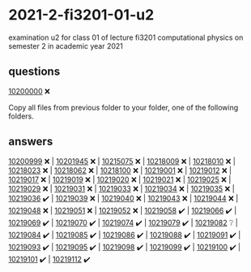 # 2021-2-fi3201-01-u2
examination u2 for class 01 of lecture fi3201 computational physics on semester 2 in academic year 2021


## questions
[10200000](que/10200000) :x:

Copy all files from previous folder to your folder, one of the following folders.

## answers
[10200999](ans/10200999) :x: |
[10201945](ans/10201945) :x: |
[10215075](ans/10215075) :x: |
[10218009](ans/10218009) :x: |
[10218010](ans/10218010) :x: |
[10218023](ans/10218023) :x: |
[10218062](ans/10218062) :x: |
[10218100](ans/10218100) :x: |
[10219001](ans/10219001) :x: |
[10219012](ans/10219012) :x: |
[10219017](ans/10219017) :x: |
[10219019](ans/10219019) :x: |
[10219020](ans/10219020) :x: |
[10219021](ans/10219021) :x: |
[10219025](ans/10219025) :x: |
[10219029](ans/10219029) :x: |
[10219031](ans/10219031) :x: |
[10219033](ans/10219033) :x: |
[10219034](ans/10219034) :x: |
[10219035](ans/10219035) :x: |
[10219036](ans/10219036) ✔️ |
[10219039](ans/10219039) :x: |
[10219040](ans/10219040) :x: |
[10219043](ans/10219043) :x: |
[10219044](ans/10219044) :x: |
[10219048](ans/10219048) :x: |
[10219051](ans/10219051) :x: |
[10219052](ans/10219052) :x: |
[10219058](ans/10219058) :heavy_check_mark: |
[10219066](ans/10219066) :heavy_check_mark: |
[10219069](ans/10219069) :heavy_check_mark: |
[10219070](ans/10219070) :heavy_check_mark: |
[10219074](ans/10219074) :heavy_check_mark: |
[10219079](ans/10219079) :heavy_check_mark: |
[10219082](ans/10219082) ❔ |
[10219084](ans/10219084) :heavy_check_mark: |
[10219085](ans/10219085) :heavy_check_mark: |
[10219086](ans/10219086) :heavy_check_mark: |
[10219088](ans/10219088) :heavy_check_mark: |
[10219091](ans/10219091) :heavy_check_mark: |
[10219093](ans/10219093) :heavy_check_mark: |
[10219095](ans/10219095) :heavy_check_mark: |
[10219098](ans/10219098) :heavy_check_mark: |
[10219099](ans/10219099) :heavy_check_mark: |
[10219100](ans/10219100) :heavy_check_mark: |
[10219101](ans/10219101) :heavy_check_mark: |
[10219112](ans/10219112) :heavy_check_mark:
